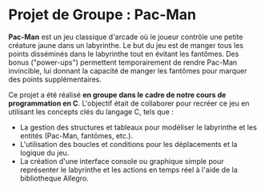 # Projet de Groupe : Pac-Man

**Pac-Man** est un jeu classique d'arcade où le joueur contrôle une petite créature jaune dans un labyrinthe. Le but du jeu est de manger tous les points disséminés dans le labyrinthe tout en évitant les fantômes. Des bonus ("power-ups") permettent temporairement de rendre Pac-Man invincible, lui donnant la capacité de manger les fantômes pour marquer des points supplémentaires.

Ce projet a été réalisé **en groupe dans le cadre de notre cours de programmation en C**. L'objectif était de collaborer pour recréer ce jeu en utilisant les concepts clés du langage C, tels que :
- La gestion des structures et tableaux pour modéliser le labyrinthe et les entités (Pac-Man, fantômes, etc.).
- L'utilisation des boucles et conditions pour les déplacements et la logique du jeu.
- La création d'une interface console ou graphique simple pour représenter le labyrinthe et les actions en temps réel à l'aide de la bibliotheque Allegro.


